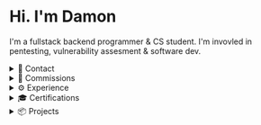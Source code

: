 # Hi. I'm Damon

I'm a fullstack backend programmer & CS student. I'm invovled in pentesting, vulnerability assesment & software dev.

<details>
  <summary>📩 Contact</summary>

  - **Discord:** [Swedish.Psycho](https://discordapp.com/users/Swedish.Psycho)
  - **Telegram:** swedishpsyched
  - **Email:** [hat3damon@gmail.com](mailto:hat3damon@gmail.com)
  - **LinkT:** [Feds.lol](https://feds.lol/morgue)

</details>

<details>
  <summary>💸 Commissions</summary>

  I take private commissions directly through Crypto & Robux. I can do most things, the amount will depend on your requests. For more information, contact me directly

  ![BTC](https://img.shields.io/badge/BTC-orange?style=flat-square&logo=bitcoin&logoColor=white) ![LTC](https://img.shields.io/badge/LTC-blue?style=flat-square&logo=litecoin&logoColor=white) ![ETH](https://img.shields.io/badge/ETH-gray?style=flat-square&logo=ethereum&logoColor=white) ![Robux](https://img.shields.io/badge/Robux-gold?style=flat-square&logo=roblox&logoColor=white)

</details>

<details>
  <summary>⚙️ Experience</summary>

  ### Programming Languages

  | **Language**  | **Experience**  | **Info**                                                                 |
  |---------------|-----------------|--------------------------------------------------------------------------|
  | ![JavaScript](https://img.shields.io/badge/-JavaScript-yellow?style=flat-square&logo=javascript&logoColor=white) | **Advanced**       | Browser scripting, APIs, Discord bots, Electron UIs, anything frontend. |
  | ![Python](https://img.shields.io/badge/-Python-blue?style=flat-square&logo=python&logoColor=white)             | **Advanced**       | Simple programs, automation, reversing, proof of concepts                   |
  | ![C++](https://img.shields.io/badge/-C%2B%2B-black?style=flat-square&logo=cplusplus&logoColor=white)           | **Advanced**       | Non-GUI Software, Drivers, Advanced tools & programs      |
  | ![Rust](https://img.shields.io/badge/-Rust-orange?style=flat-square&logo=rust&logoColor=white)                 | **Intermediate**   | If JS isn't fast enough & safety is required.                         |
  | ![C#](https://img.shields.io/badge/-C%23-purple?style=flat-square&logo=csharp&logoColor=white)                 | **Intermediate**   | UI/GUI development, WPF, Fluent WPF, sometimes used alternatively to JS                  |

</details>

<details>
  <summary>🎓 Certifications</summary>

  ![Cert IV in Cybersec](https://img.shields.io/badge/Cert_IV-Cybersecurity-blue?style=flat-square)
  ![CompTIA CySA+](https://img.shields.io/badge/CompTIA-CySA%2B-blue?style=flat-square)
  ![CompTIA A++](https://img.shields.io/badge/CompTIA-A++%2B-blue?style=flat-square)
  ![CompTIA Basic](https://img.shields.io/badge/CompTIA-Basic%2B-blue?style=flat-square)

</details>

<details>
  <summary>📦 Projects</summary>

  | **Alias**                | **About**                                                                                               | **Icon**                                                                                                                              |
  |--------------------------|---------------------------------------------------------------------------------------------------------|--------------------------------------------------------------------------------------------------------------------------------------|
  | **[TITAN Softworks Solutions](https://discord.gg/yUWyvT9JyP)** | Multiple software solutions, including my open source spoofer. [Join the Discord](https://discord.gg/yUWyvT9JyP) | <img src="https://cdn.discordapp.com/icons/1240608336005828668/c1bf74f2566a9ab188447ef8ce679b4d.webp?size=1024&format=webp" alt="TITAN Icon" width="50" height="50"> |                                     
  | **[RobloxPy]([https://github.com/dutchpsycho/RobloxPy/](https://github.com/dutchpsycho/RobloxPy-Roblox-API-Wrapper)**       | A Python API Wrapper for Roblox.                                                                 |                                                                                                                                     |

</details>
